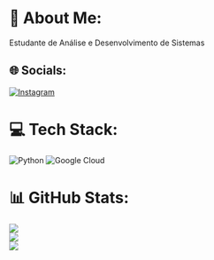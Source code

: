 # 💫 About Me:
Estudante de Análise e Desenvolvimento de Sistemas


## 🌐 Socials:
[![Instagram](https://img.shields.io/badge/Instagram-%23E4405F.svg?logo=Instagram&logoColor=white)](https://www.instagram.com/vinnyciussz/) 

# 💻 Tech Stack:
![Python](https://img.shields.io/badge/python-3670A0?style=for-the-badge&logo=python&logoColor=ffdd54) ![Google Cloud](https://img.shields.io/badge/Google%20Cloud-%234285F4.svg?style=for-the-badge&logo=google-cloud&logoColor=white)
# 📊 GitHub Stats:
![](https://github-readme-stats.vercel.app/api?username=vinnyciuspereira&theme=radical&hide_border=false&include_all_commits=false&count_private=false)<br/>
![](https://github-readme-streak-stats.herokuapp.com/?user=vinnyciuspereira&theme=radical&hide_border=false)<br/>
![](https://github-readme-stats.vercel.app/api/top-langs/?username=vinnyciuspereira&theme=radical&hide_border=false&include_all_commits=false&count_private=false&layout=compact)

<!-- Proudly created with GPRM ( https://gprm.itsvg.in ) -->
